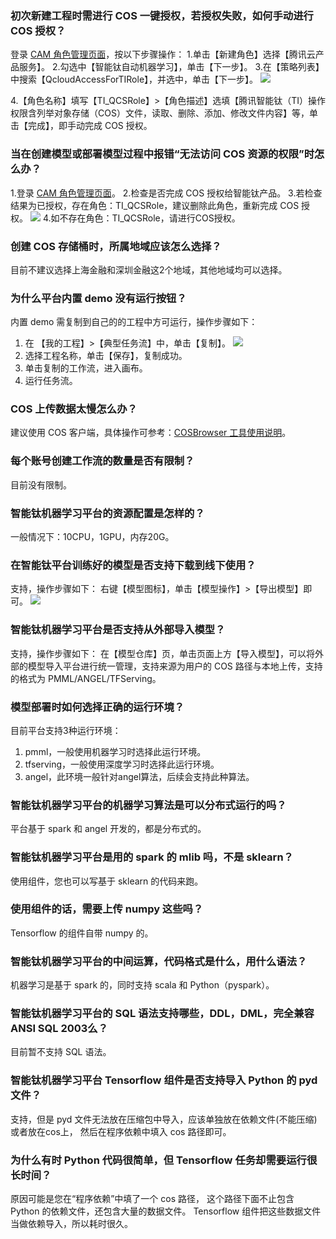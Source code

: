 ### 初次新建工程时需进行 COS 一键授权，若授权失败，如何手动进行 COS 授权？
 登录 [CAM 角色管理页面](https://console.cloud.tencent.com/cam/role)，按以下步骤操作：
1.单击【新建角色】选择【腾讯云产品服务】。
2.勾选中【智能钛自动机器学习】，单击【下一步】。
3.在【策略列表】中搜索【QcloudAccessForTIRole】，并选中，单击【下一步】。
![](https://main.qcloudimg.com/raw/4f179a7087115fa560a2005d6189d4a1.png)

4.【角色名称】填写【TI_QCSRole】>【角色描述】选填【腾讯智能钛（TI）操作权限含列举对象存储（COS）文件，读取、删除、添加、修改文件内容】等，单击【完成】，即手动完成 COS 授权。


### 当在创建模型或部署模型过程中报错“无法访问 COS 资源的权限”时怎么办？

   1.登录 [CAM 角色管理页面](https://console.cloud.tencent.com/cam/role)。
   2.检查是否完成 COS 授权给智能钛产品。
   3.若检查结果为已授权，存在角色：TI_QCSRole，建议删除此角色，重新完成 COS 授权。
![](https://main.qcloudimg.com/raw/fdb404218a807890762516fd399c844d.png)
   4.如不存在角色：TI_QCSRole，请进行COS授权。


### 创建 COS 存储桶时，所属地域应该怎么选择？

目前不建议选择上海金融和深圳金融这2个地域，其他地域均可以选择。

### 为什么平台内置 demo 没有运行按钮？

内置 demo 需复制到自己的的工程中方可运行，操作步骤如下：
1. 在 【我的工程】>【典型任务流】中，单击【复制】。
   ![](https://main.qcloudimg.com/raw/4d69e0e454a36ec984b406f7b1fda8b1.png)
2. 选择工程名称，单击【保存】，复制成功。
3. 单击复制的工作流，进入画布。
4. 运行任务流。


### COS 上传数据太慢怎么办？

建议使用 COS 客户端，具体操作可参考：[COSBrowser 工具使用说明](https://cloud.tencent.com/document/product/436/11366)。


### 每个账号创建工作流的数量是否有限制？

目前没有限制。

### 智能钛机器学习平台的资源配置是怎样的？

一般情况下：10CPU，1GPU，内存20G。


### 在智能钛平台训练好的模型是否支持下载到线下使用？

支持，操作步骤如下：
右键【模型图标】，单击【模型操作】>【导出模型】即可。
![](https://main.qcloudimg.com/raw/d6f7d14804a1c7204c4d9e3196630304.png)


### 智能钛机器学习平台是否支持从外部导入模型？

支持，操作步骤如下：
在【模型仓库】页，单击页面上方【导入模型】，可以将外部的模型导入平台进行统一管理，支持来源为用户的 COS 路径与本地上传，支持的格式为 PMML/ANGEL/TFServing。



### 模型部署时如何选择正确的运行环境？

目前平台支持3种运行环境：
1. pmml，一般使用机器学习时选择此运行环境。
2. tfserving，一般使用深度学习时选择此运行环境。
3. angel，此环境一般针对angel算法，后续会支持此种算法。



### 智能钛机器学习平台的机器学习算法是可以分布式运行的吗？

平台基于 spark 和 angel 开发的，都是分布式的。


### 智能钛机器学习平台是用的 spark 的 mlib 吗，不是 sklearn？

使用组件，您也可以写基于 sklearn 的代码来跑。

### 使用组件的话，需要上传 numpy 这些吗？

Tensorflow 的组件自带 numpy 的。

### 智能钛机器学习平台的中间运算，代码格式是什么，用什么语法？

机器学习是基于 spark 的，同时支持 scala 和 Python（pyspark）。



### 智能钛机器学习平台的 SQL 语法支持哪些，DDL，DML，完全兼容 ANSI SQL 2003么？

目前暂不支持 SQL 语法。


### 智能钛机器学习平台 Tensorflow 组件是否支持导入 Python 的 pyd 文件？

支持，但是 pyd 文件无法放在压缩包中导入，应该单独放在依赖文件(不能压缩)或者放在cos上， 然后在程序依赖中填入 cos 路径即可。



### 为什么有时 Python 代码很简单，但 Tensorflow 任务却需要运行很长时间？

原因可能是您在“程序依赖”中填了一个 cos 路径， 这个路径下面不止包含 Python 的依赖文件，还包含大量的数据文件。 Tensorflow 组件把这些数据文件当做依赖导入，所以耗时很久。

